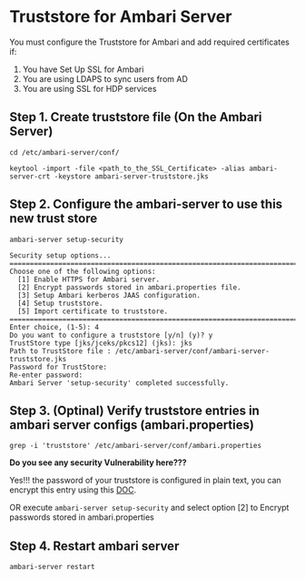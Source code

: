 # Truststore for Ambari Server


You must configure the Truststore for Ambari and add required certificates if:
  1) You have Set Up SSL for Ambari 
  2) You are using LDAPS to sync users from AD
  3) You are using SSL for HDP services


## Step 1. Create truststore file (On the Ambari Server)

```
cd /etc/ambari-server/conf/

keytool -import -file <path_to_the_SSL_Certificate> -alias ambari-server-crt -keystore ambari-server-truststore.jks

```

## Step 2. Configure the ambari-server to use this new trust store

`ambari-server setup-security`

```
Security setup options...
===========================================================================
Choose one of the following options:
  [1] Enable HTTPS for Ambari server.
  [2] Encrypt passwords stored in ambari.properties file.
  [3] Setup Ambari kerberos JAAS configuration.
  [4] Setup truststore.
  [5] Import certificate to truststore.
===========================================================================
Enter choice, (1-5): 4
Do you want to configure a truststore [y/n] (y)? y
TrustStore type [jks/jceks/pkcs12] (jks): jks
Path to TrustStore file : /etc/ambari-server/conf/ambari-server-truststore.jks
Password for TrustStore:
Re-enter password:
Ambari Server 'setup-security' completed successfully.
```

## Step 3. (Optinal) Verify truststore entries in ambari server configs (ambari.properties)

`grep -i 'truststore' /etc/ambari-server/conf/ambari.properties`

__Do you see any security Vulnerability here???__

Yes!!! the password of your truststore is configured in plain text, you can encrypt this entry using this [DOC](https://docs.hortonworks.com/HDPDocuments/Ambari-2.6.2.2/bk_ambari-security/content/optional_encrypt_database_and_ldap_passwords.html).

OR execute `ambari-server setup-security` and select option [2] to Encrypt passwords stored in ambari.properties


## Step 4. Restart ambari server

`ambari-server restart`
